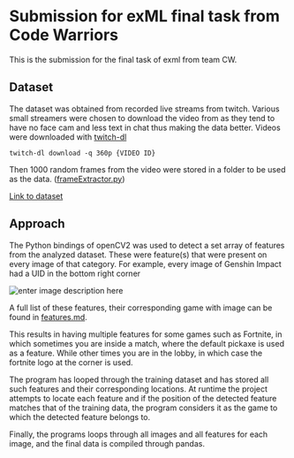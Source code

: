 # Submission for exML final task from Code Warriors

This is the submission for the final task of exml from team CW. 

## Dataset
The dataset was obtained from recorded live streams from twitch. Various small streamers were chosen to download the video from as they tend to have no face cam and less text in chat thus making the data better. Videos were downloaded with [twitch-dl](https://github.com/ihabunek/twitch-dl)

    twitch-dl download -q 360p {VIDEO ID}

Then 1000 random frames from the video were stored in a folder to be used as the data. ([frameExtractor.py](https://github.com/varun312/exmlFinals/blob/main/frameExtractor.py))

[Link to dataset](https://drive.google.com/file/d/1eIhf9AVr6egiIEKWfV_nROn6ru96N3_2/view?usp=sharing)

## Approach 

The Python bindings of openCV2 was used to detect a set array of features from the analyzed dataset. These were feature(s) that were present on every image of that category. For example, every image of Genshin Impact had a UID in the bottom right corner

![enter image description here](https://cdn.discordapp.com/attachments/750660009439920189/933379812075110430/unknown.png)  

A full list of these features, their corresponding game with image can be found in [features.md](https://github.com/varun312/exmlFinals/blob/main/features.md). 

This results in having multiple features for some games such as Fortnite, in which sometimes you are inside a match, where the default pickaxe is used as a feature. While other times you are in the lobby, in which case the fortnite logo at the corner is used. 

The program has looped through the training dataset and has stored all such features and their corresponding locations. At runtime the project attempts to locate each feature and if the position of the detected feature matches that of the training data, the program considers it as the game to which the detected feature belongs to.

Finally, the programs loops through all images and all features for each image, and the final data is compiled through pandas.   

